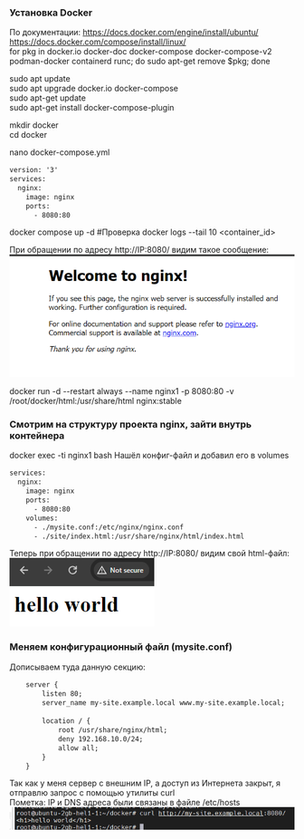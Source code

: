 ### Установка Docker
По документации:
https://docs.docker.com/engine/install/ubuntu/  
https://docs.docker.com/compose/install/linux/  
for pkg in docker.io docker-doc docker-compose docker-compose-v2 podman-docker containerd runc; do sudo apt-get remove $pkg; done  

sudo apt update  
sudo apt upgrade docker.io docker-compose  
sudo apt-get update  
sudo apt-get install docker-compose-plugin  

mkdir docker  
cd docker

nano docker-compose.yml
```
version: '3'
services:
  nginx:
    image: nginx
    ports:
      - 8080:80
```
docker compose up -d
#Проверка
docker logs --tail 10 <container_id>

При обращении по адресу http://IP:8080/ видим такое сообщение:
![img_1.png](img_1.png)

docker run -d --restart always --name nginx1 -p 8080:80 -v /root/docker/html:/usr/share/html nginx:stable
### Смотрим на структуру проекта nginx, зайти внутрь контейнера
docker exec -ti nginx1 bash
Нашёл конфиг-файл и добавил его в volumes
```
services:
  nginx:
    image: nginx
    ports:
      - 8080:80
    volumes:
      - ./mysite.conf:/etc/nginx/nginx.conf
      - ./site/index.html:/usr/share/nginx/html/index.html
```
Теперь при обращении по адресу http://IP:8080/ видим свой html-файл:  
![img_2.png](img_2.png)

### Меняем конфигурационный файл (mysite.conf)
Дописываем туда данную секцию:
```
    server {
        listen 80;
        server_name my-site.example.local www.my-site.example.local;

        location / {
            root /usr/share/nginx/html;
            deny 192.168.10.0/24;
            allow all;
        }
    }

```
Так как у меня сервер с внешним IP, а доступ из Интернета закрыт, я отправлю запрос с помощью утилиты curl  
Пометка: IP и DNS адреса были связаны в файле /etc/hosts
![img_3.png](img_3.png)









